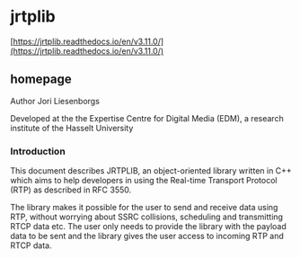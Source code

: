 # jrtplib

[https://jrtplib.readthedocs.io/en/v3.11.0/](https://jrtplib.readthedocs.io/en/v3.11.0/)

## homepage

Author
Jori Liesenborgs


Developed at the the Expertise Centre for Digital Media (EDM), a research institute of the Hasselt University
### Introduction
This document describes JRTPLIB, an object-oriented library written in C++ which aims to help developers in using the Real-time Transport Protocol (RTP) as described in RFC 3550.

The library makes it possible for the user to send and receive data using RTP, without worrying about SSRC collisions, scheduling and transmitting RTCP data etc. The user only needs to provide the library with the payload data to be sent and the library gives the user access to incoming RTP and RTCP data.